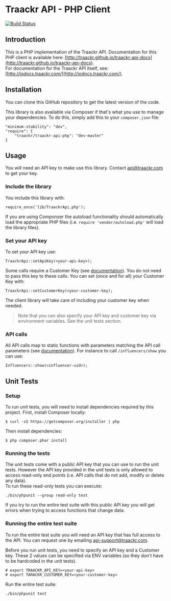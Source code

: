 Traackr API - PHP Client
========================
[![Build Status](https://travis-ci.org/Traackr/traackr-api-php.png?branch=master)](https://travis-ci.org/Traackr/traackr-api-php)

Introduction
------------

This is a PHP implementation of the Traackr API. Documentation for this PHP client is available here: [http://traackr.github.io/traackr-api-docs](http://traackr.github.io/traackr-api-docs).  
For documentation for the Traackr API itself, see: [http://iodocs.traackr.com/](http://iodocs.traackr.com/).


Installation
------------

You can clone this GitHub repository to get the latest version of the code.

This library is also available via Composer if that's what you use to manage your dependencies. To do this, simply add this to your `composer.json` file:

	"minimum-stability": "dev",
	"require": {
		"traackr/traackr-api-php": "dev-master"
	}


Usage
-----

You will need an API key to make use this library. Contact api@traackr.com to get your key.

### Include the library ###

You include this library with:

    require_once('lib/TraackrApi.php');
    
If you are using Componser the autoload functionality should automatically load the appropriate PHP files (i.e. `require 'vendor/autoload.php'` will load the library files).

### Set your API key ###

To set your API key use:

	TraackrApi::setApiKey(<your-api-key>);

Some calls require a Customer Key (see [documentation](http://iodocs.traackr.com)). You do not need to pass this key to these calls. You can set (once and for all) your Customer Key with:

	TraackrApi::setCustomerKey(<your-customer-key);

The client library will take care of including your customer key when needed.

> Note that you can also specify your API key and customer key via environment variables. See the unit tests section.


### API calls ###

All API calls map to static functions with parameters matching the API call parameters (see [documentation](http://iodocs.traackr.com)). For instance to call `/influencers/show` you can use:

	Influencers::show(<influencer-uid>);


Unit Tests
----------

### Setup ###

To run unit tests, you will need to install dependencies required by this project.
First, install Composer locally:

	$ curl -sS https://getcomposer.org/installer | php


Then install dependencies:

	$ php composer.phar install


### Running the tests ###

The unit tests come with a public API key that you can use to run the unit tests. However the API key provided in the unit tests is only allowed to access read-only end points (i.e. API calls that do not add, modify or delete any data).  
To run these read-only tests you can execute:

    ./bin/phpunit --group read-only test
    
If you try to run the entire test suite with this public API key you will get errors when trying to access functions that change data.

### Running the entire test suite ###

To run the entire test suite you will need an API key that has full access to the API. You can request one by emailing [api-support@traackr.com](maitto:api-support@traackr.com).

Before you run unit tests, you need to specify an API key and a Customer key. These 2 values can be specified via ENV variables (so they don't have to be hardcoded in the unit tests).

	# export TRAACKR_API_KEY=<your-api-key>
	# export TARACKR_CUSTOMER_KEY=<your-customer-key>
	
Run the entire test suite:

	./bin/phpunit test


